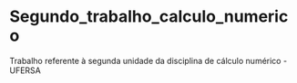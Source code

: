 # Segundo_trabalho_calculo_numerico
 Trabalho referente à segunda unidade da disciplina de cálculo numérico - UFERSA
